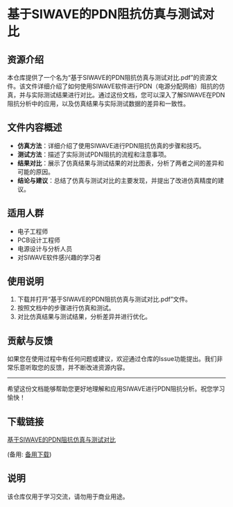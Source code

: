 # 基于SIWAVE的PDN阻抗仿真与测试对比

## 资源介绍

本仓库提供了一个名为“基于SIWAVE的PDN阻抗仿真与测试对比.pdf”的资源文件。该文件详细介绍了如何使用SIWAVE软件进行PDN（电源分配网络）阻抗的仿真，并与实际测试结果进行对比。通过这份文档，您可以深入了解SIWAVE在PDN阻抗分析中的应用，以及仿真结果与实际测试数据的差异和一致性。

## 文件内容概述

- **仿真方法**：详细介绍了使用SIWAVE进行PDN阻抗仿真的步骤和技巧。
- **测试方法**：描述了实际测试PDN阻抗的流程和注意事项。
- **结果对比**：展示了仿真结果与测试结果的对比图表，分析了两者之间的差异和可能的原因。
- **结论与建议**：总结了仿真与测试对比的主要发现，并提出了改进仿真精度的建议。

## 适用人群

- 电子工程师
- PCB设计工程师
- 电源设计与分析人员
- 对SIWAVE软件感兴趣的学习者

## 使用说明

1. 下载并打开“基于SIWAVE的PDN阻抗仿真与测试对比.pdf”文件。
2. 按照文档中的步骤进行仿真和测试。
3. 对比仿真结果与测试结果，分析差异并进行优化。

## 贡献与反馈

如果您在使用过程中有任何问题或建议，欢迎通过仓库的Issue功能提出。我们非常乐意听取您的反馈，并不断改进资源内容。

---

希望这份文档能够帮助您更好地理解和应用SIWAVE进行PDN阻抗分析。祝您学习愉快！

## 下载链接
[基于SIWAVE的PDN阻抗仿真与测试对比](https://pan.quark.cn/s/f8ac7611398d) 

(备用: [备用下载](https://pan.baidu.com/s/1x47fPQisNDcqR7zaMOqhEg?pwd=1234))

## 说明

该仓库仅用于学习交流，请勿用于商业用途。
